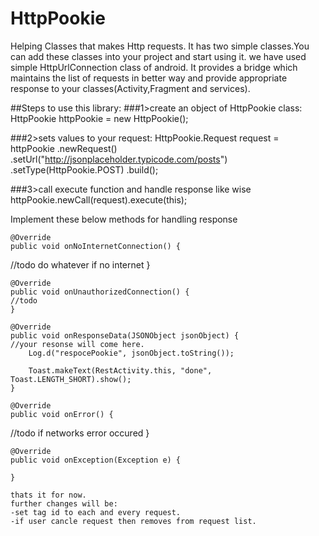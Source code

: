 # HttpPookie
Helping Classes that makes Http requests.
It has two simple classes.You can add these classes into your project and start using it.
we have used simple HttpUrlConnection class of android. It provides a bridge which maintains the list of requests in better way and provide appropriate response to your classes(Activity,Fragment and services).

##Steps to use this library:
###1>create an object of HttpPookie class:
 HttpPookie httpPookie = new HttpPookie();

###2>sets values to your request:
 HttpPookie.Request request = httpPookie
                .newRequest()
                .setUrl("http://jsonplaceholder.typicode.com/posts")
                .setType(HttpPookie.POST)
                .build();
                
###3>call execute function and handle response like wise
 httpPookie.newCall(request).execute(this);
 
 Implement these below methods for handling response
 
    @Override
    public void onNoInternetConnection() {
//todo do whatever if no internet
    }

    @Override
    public void onUnauthorizedConnection() {
    //todo 
    }

    @Override
    public void onResponseData(JSONObject jsonObject) {
    //your resonse will come here.
        Log.d("respocePookie", jsonObject.toString());

        Toast.makeText(RestActivity.this, "done", Toast.LENGTH_SHORT).show();
    }

    @Override
    public void onError() {
//todo if networks error occured
    }

    @Override
    public void onException(Exception e) {

    }
    
    thats it for now.
    further changes will be:
    -set tag id to each and every request.
    -if user cancle request then removes from request list.
    
